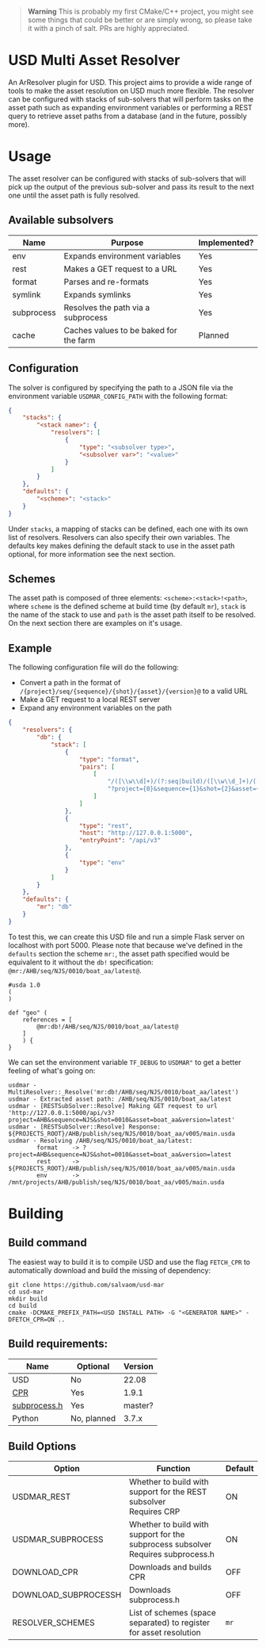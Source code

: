> **Warning**
> This is probably my first CMake/C++ project, you might see some things that could be better or are simply wrong, so
> please take it with a pinch of salt. PRs are highly appreciated.

# USD Multi Asset Resolver

An ArResolver plugin for USD. This project aims to provide a wide range of tools to make the asset resolution on USD
much more flexible. The resolver can be configured with stacks of sub-solvers that will perform tasks on the asset path
such as expanding environment variables or performing a REST query to retrieve asset paths from a database (and in the
future, possibly more).

# Usage

The asset resolver can be configured with stacks of sub-solvers that will pick up the output of the previous sub-solver
and pass its result to the next one until the asset path is fully resolved.

## Available subsolvers

| Name       | Purpose                                | Implemented? |
|------------|----------------------------------------|--------------|
| env        | Expands environment variables          | Yes          |
| rest       | Makes a GET request to a URL           | Yes          |
| format     | Parses and re-formats                  | Yes          |
| symlink    | Expands symlinks                       | Yes          |
| subprocess | Resolves the path via a subprocess     | Yes          |
| cache      | Caches values to be baked for the farm | Planned      |

## Configuration

The solver is configured by specifying the path to a JSON file via the environment variable `USDMAR_CONFIG_PATH` with
the following format:

```json
{
    "stacks": {
        "<stack name>": {
            "resolvers": [
                {
                    "type": "<subsolver type>",
                    "<subsolver var>": "<value>"
                }
            ]
        }
    },
    "defaults": {
        "<scheme>": "<stack>"
    }
}
```

Under `stacks`, a mapping of stacks can be defined, each one with its own list of resolvers. Resolvers can also specify
their own variables. The defaults key makes defining the default stack to use in the asset path optional, for more
information see the next section.

## Schemes

The asset path is composed of three elements: `<scheme>:<stack>!<path>`, where `scheme` is the defined scheme at build
time (by default `mr`), `stack` is the name of the stack to use and `path` is the asset path itself to be resolved. On
the next section there are examples on it's usage.

## Example

The following configuration file will do the following:

* Convert a path in the format of `/{project}/seq/{sequence}/{shot}/{asset}/{version}@` to a valid URL
* Make a GET request to a local REST server
* Expand any environment variables on the path

```json
{
    "resolvers": {
        "db": {
            "stack": [
                {
                    "type": "format",
                    "pairs": [
                        [
                            "/([\\w\\d]+)/(?:seq|build)/([\\w\\d_]+)/([\\w\\d_]+)/([\\w\\d_]+)/([\\w\\d_]+)",
                            "?project={0}&sequence={1}&shot={2}&asset={3}&version={4}"
                        ]
                    ]
                },
                {
                    "type": "rest",
                    "host": "http://127.0.0.1:5000",
                    "entryPoint": "/api/v3"
                },
                {
                    "type": "env"
                }
            ]
        }
    },
    "defaults": {
        "mr": "db"
    }
}
```

To test this, we can create this USD file and run a simple Flask server on localhost with port 5000. Please note that
because we've defined in the `defaults` section the scheme `mr:`, the asset path specified would be equivalent to it
without the `db!` specification: `@mr:/AHB/seq/NJS/0010/boat_aa/latest@`.

```
#usda 1.0
(
)

def "geo" (
	references = [
        @mr:db!/AHB/seq/NJS/0010/boat_aa/latest@
    ]
    ) {
}
```

We can set the environment variable `TF_DEBUG` to  `USDMAR"` to get a better feeling of what's going on:

```
usdmar - MultiResolver::_Resolve('mr:db!/AHB/seq/NJS/0010/boat_aa/latest')
usdmar - Extracted asset path: /AHB/seq/NJS/0010/boat_aa/latest
usdmar - [RESTSubSolver::Resolve] Making GET request to url 'http://127.0.0.1:5000/api/v3?project=AHB&sequence=NJS&shot=0010&asset=boat_aa&version=latest'
usdmar - [RESTSubSolver::Resolve] Response: ${PROJECTS_ROOT}/AHB/publish/seq/NJS/0010/boat_aa/v005/main.usda
usdmar - Resolving /AHB/seq/NJS/0010/boat_aa/latest:
        format    -> ?project=AHB&sequence=NJS&shot=0010&asset=boat_aa&version=latest
        rest      -> ${PROJECTS_ROOT}/AHB/publish/seq/NJS/0010/boat_aa/v005/main.usda
        env       -> /mnt/projects/AHB/publish/seq/NJS/0010/boat_aa/v005/main.usda
```

# Building

## Build command

The easiest way to build it is to compile USD and use the flag `FETCH_CPR` to automatically download and build the
missing of dependency:

```
git clone https://github.com/salvaom/usd-mar
cd usd-mar
mkdir build
cd build
cmake -DCMAKE_PREFIX_PATH=<USD INSTALL PATH> -G "<GENERATOR NAME>" -DFETCH_CPR=ON ..
```

## Build requirements:

| Name                                                      | Optional    | Version |
|-----------------------------------------------------------|-------------|---------|
| USD                                                       | No          | 22.08   |
| [CPR](https://github.com/libcpr/cpr)                      | Yes         | 1.9.1   |
| [subprocess.h](https://github.com/sheredom/subprocess.h)  | Yes         | master? |
| Python                                                    | No, planned | 3.7.x   |

## Build Options

| Option                | Function                                                                               | Default  |
|-----------------------|----------------------------------------------------------------------------------------|----------|
| USDMAR_REST           | Whether to build with support for the REST subsolver<br/>Requires CRP                  | ON       |
| USDMAR_SUBPROCESS     | Whether to build with support for the subprocess subsolver<br/>Requires subprocess.h   | ON       |
| DOWNLOAD_CPR          | Downloads and builds CPR                                                               | OFF      |
| DOWNLOAD_SUBPROCESSH  | Downloads subprocess.h                                                                 | OFF      |
| RESOLVER_SCHEMES      | List of schemes (space separated) to register for asset resolution                     | `mr`     |

